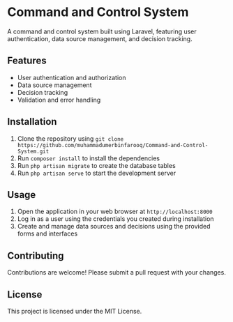 # Command and Control System

A command and control system built using Laravel, featuring user authentication, data source management, and decision tracking.

## Features

* User authentication and authorization
* Data source management
* Decision tracking
* Validation and error handling

## Installation

1. Clone the repository using `git clone https://github.com/muhammadumerbinfarooq/Command-and-Control-System.git`
2. Run `composer install` to install the dependencies
3. Run `php artisan migrate` to create the database tables
4. Run `php artisan serve` to start the development server

## Usage

1. Open the application in your web browser at `http://localhost:8000`
2. Log in as a user using the credentials you created during installation
3. Create and manage data sources and decisions using the provided forms and interfaces

## Contributing

Contributions are welcome! Please submit a pull request with your changes.

## License

This project is licensed under the MIT License.

